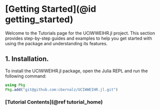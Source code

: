 # [Getting Started](@id getting_started)

Welcome to the Tutorials page for the UCIWWEIHR.jl project. This section provides step-by-step guides and examples to help you get started with using the package and understanding its features.

## 1. Installation.

To install the UCIWWEIHR.jl package, open the Julia REPL and run the following command:

``` julia
using Pkg
Pkg.add("git@github.com:cbernalz/UCIWWEIHR.jl.git")
```


### [Tutorial Contents](@ref tutorial_home)